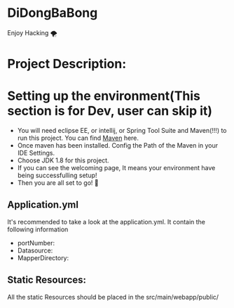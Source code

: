 # DiDongBaBong
Enjoy Hacking :tornado:

# Project Description:


# Setting up the environment(This section is for Dev, user can skip it)

* You will need eclipse EE, or intellij, or Spring Tool Suite and Maven(!!!) to run this project. 
You can find [Maven](https://maven.apache.org/) here. 
* Once maven has been installed. Config the Path of the Maven in your IDE Settings.
* Choose JDK 1.8 for this project.
* If you can see the welcoming page, It means your environment have being successfulling setup!
* Then you are all set to go! :tada:


## Application.yml
It's recommended to take a look at the application.yml. It contain the following information
* portNumber:
* Datasource:
* MapperDirectory:


## Static Resources:
All the static Resources should be placed in the src/main/webapp/public/
